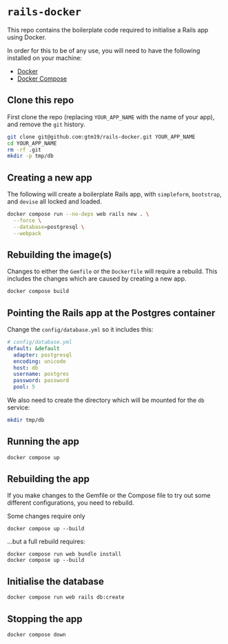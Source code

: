 # `rails-docker`

This repo contains the boilerplate code required to initialise a Rails app using Docker.

In order for this to be of any use, you will need to have the following installed on your machine:

* [Docker](https://docs.docker.com/get-docker/)
* [Docker Compose](https://docs.docker.com/compose/install/)

## Clone this repo

First clone the repo (replacing `YOUR_APP_NAME` with the name of your app), and remove the `git` history.

```bash
git clone git@github.com:gtm19/rails-docker.git YOUR_APP_NAME
cd YOUR_APP_NAME
rm -rf .git
mkdir -p tmp/db
```

## Creating a new app

The following will create a boilerplate Rails app, with `simpleform`, `bootstrap`, and `devise` all locked and loaded.

```bash
docker compose run --no-deps web rails new . \
  --force \
  --database=postgresql \
  --webpack
```

## Rebuilding the image(s)

Changes to either the `Gemfile` or the `Dockerfile` will require a rebuild. This includes the changes which are caused by creating a new app.

```bash
docker compose build
```

## Pointing the Rails app at the Postgres container

Change the `config/database.yml` so it includes this:

```yml
# config/database.yml
default: &default
  adapter: postgresql
  encoding: unicode
  host: db
  username: postgres
  password: password
  pool: 5
```

We also need to create the directory which will be mounted for the `db` service:

```bash
mkdir tmp/db
```

## Running the app

```bash
docker compose up
```

## Rebuilding the app

If you make changes to the Gemfile or the Compose file to try out some different configurations, you need to rebuild.

Some changes require only 
```
docker compose up --build
```
...but a full rebuild requires: 
```
docker compose run web bundle install
docker compose up --build
```

## Initialise the database

```bash
docker compose run web rails db:create
```

## Stopping the app

```bash
docker compose down
```
